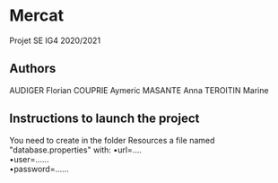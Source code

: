 # Mercat

Projet SE IG4 2020/2021

## Authors
AUDIGER Florian COUPRIE Aymeric MASANTE Anna TEROITIN Marine

## Instructions to launch the project

 You need to create in the folder Resources a file named "database.properties" with:
  •url=....  
  •user=......  
  •password=......
